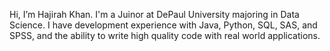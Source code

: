  Hi, I’m Hajirah Khan. I'm a Juinor at DePaul University majoring in Data Science. I have 
 development experience with Java, Python, SQL, SAS, and SPSS, and the ability to write high quality code with real world applications.
 

<!---
hajirahkhan/hajirahkhan is a ✨ special ✨ repository because its `README.md` (this file) appears on your GitHub profile.
You can click the Preview link to take a look at your changes.
--->
